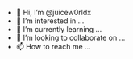 - 👋 Hi, I’m @juicew0rldx
- 👀 I’m interested in ...
- 🌱 I’m currently learning ...
- 💞️ I’m looking to collaborate on ...
- 📫 How to reach me ...

<!---
juicew0rldx/juicew0rldx is a ✨ special ✨ repository because its `README.md` (this file) appears on your GitHub profile.
You can click the Preview link to take a look at your changes.
--->
